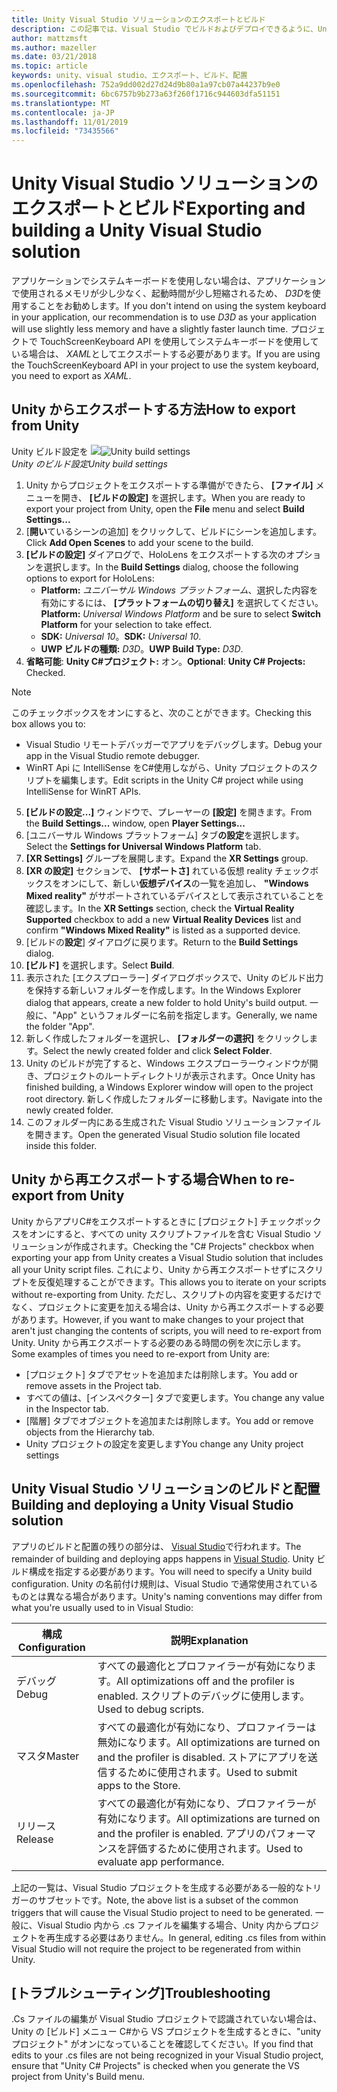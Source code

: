 ```yaml
---
title: Unity Visual Studio ソリューションのエクスポートとビルド
description: この記事では、Visual Studio でビルドおよびデプロイできるように、Unity からの mixed reality プロジェクトをエクスポートする方法について説明します。
author: mattzmsft
ms.author: mazeller
ms.date: 03/21/2018
ms.topic: article
keywords: unity、visual studio、エクスポート、ビルド、配置
ms.openlocfilehash: 752a9dd002d27d24d9b80a1a97cb07a44237b9e0
ms.sourcegitcommit: 6bc6757b9b273a63f260f1716c944603dfa51151
ms.translationtype: MT
ms.contentlocale: ja-JP
ms.lasthandoff: 11/01/2019
ms.locfileid: "73435566"
---
```

# <a name="exporting-and-building-a-unity-visual-studio-solution"></a><span data-ttu-id="7de2c-104">Unity Visual Studio ソリューションのエクスポートとビルド</span><span class="sxs-lookup"><span data-stu-id="7de2c-104">Exporting and building a Unity Visual Studio solution</span></span>

<span data-ttu-id="7de2c-105">アプリケーションでシステムキーボードを使用しない場合は、アプリケーションで使用されるメモリが少し少なく、起動時間が少し短縮されるため、 *D3D*を使用することをお勧めします。</span><span class="sxs-lookup"><span data-stu-id="7de2c-105">If you don't intend on using the system keyboard in your application, our recommendation is to use *D3D* as your application will use slightly less memory and have a slightly faster launch time.</span></span> <span data-ttu-id="7de2c-106">プロジェクトで TouchScreenKeyboard API を使用してシステムキーボードを使用している場合は、 *XAML*としてエクスポートする必要があります。</span><span class="sxs-lookup"><span data-stu-id="7de2c-106">If you are using the TouchScreenKeyboard API in your project to use the system keyboard, you need to export as *XAML*.</span></span>

## <a name="how-to-export-from-unity"></a><span data-ttu-id="7de2c-107">Unity からエクスポートする方法</span><span class="sxs-lookup"><span data-stu-id="7de2c-107">How to export from Unity</span></span>

<span data-ttu-id="7de2c-108">Unity ビルド設定を ![](images/unitybuildsettings-300px.png)</span><span class="sxs-lookup"><span data-stu-id="7de2c-108">![Unity build settings](images/unitybuildsettings-300px.png)</span></span><br>
<span data-ttu-id="7de2c-109">*Unity のビルド設定*</span><span class="sxs-lookup"><span data-stu-id="7de2c-109">*Unity build settings*</span></span>

1. <span data-ttu-id="7de2c-110">Unity からプロジェクトをエクスポートする準備ができたら、 **[ファイル]** メニューを開き、 **[ビルドの設定]** を選択します。</span><span class="sxs-lookup"><span data-stu-id="7de2c-110">When you are ready to export your project from Unity, open the **File** menu and select **Build Settings...**</span></span>
2. <span data-ttu-id="7de2c-111">[**開い**ているシーンの追加] をクリックして、ビルドにシーンを追加します。</span><span class="sxs-lookup"><span data-stu-id="7de2c-111">Click **Add Open Scenes** to add your scene to the build.</span></span>
3. <span data-ttu-id="7de2c-112">**[ビルドの設定]** ダイアログで、HoloLens をエクスポートする次のオプションを選択します。</span><span class="sxs-lookup"><span data-stu-id="7de2c-112">In the **Build Settings** dialog, choose the following options to export for HoloLens:</span></span>
   * <span data-ttu-id="7de2c-113">**Platform:** *ユニバーサル Windows プラットフォーム*、選択した内容を有効にするには、 **[プラットフォームの切り替え]** を選択してください。</span><span class="sxs-lookup"><span data-stu-id="7de2c-113">**Platform:** *Universal Windows Platform* and be sure to select **Switch Platform** for your selection to take effect.</span></span>
   * <span data-ttu-id="7de2c-114">**SDK:** *Universal 10*。</span><span class="sxs-lookup"><span data-stu-id="7de2c-114">**SDK:** *Universal 10*.</span></span>
   * <span data-ttu-id="7de2c-115">**UWP ビルドの種類:** *D3D*。</span><span class="sxs-lookup"><span data-stu-id="7de2c-115">**UWP Build Type:** *D3D*.</span></span>
4. <span data-ttu-id="7de2c-116">**省略可能**: **Unity C#プロジェクト:** オン。</span><span class="sxs-lookup"><span data-stu-id="7de2c-116">**Optional**: **Unity C# Projects:** Checked.</span></span>

>[!NOTE]
><span data-ttu-id="7de2c-117">このチェックボックスをオンにすると、次のことができます。</span><span class="sxs-lookup"><span data-stu-id="7de2c-117">Checking this box allows you to:</span></span>
>* <span data-ttu-id="7de2c-118">Visual Studio リモートデバッガーでアプリをデバッグします。</span><span class="sxs-lookup"><span data-stu-id="7de2c-118">Debug your app in the Visual Studio remote debugger.</span></span>
>* <span data-ttu-id="7de2c-119">WinRT Api に IntelliSense をC#使用しながら、Unity プロジェクトのスクリプトを編集します。</span><span class="sxs-lookup"><span data-stu-id="7de2c-119">Edit scripts in the Unity C# project while using IntelliSense for WinRT APIs.</span></span>

5. <span data-ttu-id="7de2c-120">**[ビルドの設定...]** ウィンドウで、プレーヤーの **[設定]** を開きます。</span><span class="sxs-lookup"><span data-stu-id="7de2c-120">From the **Build Settings...** window, open **Player Settings...**</span></span>
6. <span data-ttu-id="7de2c-121">[ユニバーサル Windows プラットフォーム] タブ**の設定**を選択します。</span><span class="sxs-lookup"><span data-stu-id="7de2c-121">Select the **Settings for Universal Windows Platform** tab.</span></span>
7. <span data-ttu-id="7de2c-122">**[XR Settings]** グループを展開します。</span><span class="sxs-lookup"><span data-stu-id="7de2c-122">Expand the **XR Settings** group.</span></span>
8. <span data-ttu-id="7de2c-123">**[XR の設定]** セクションで、 **[サポートさ]** れている仮想 reality チェックボックスをオンにして、新しい**仮想デバイス**の一覧を追加し、 **"Windows Mixed reality"** がサポートされているデバイスとして表示されていることを確認します。</span><span class="sxs-lookup"><span data-stu-id="7de2c-123">In the **XR Settings** section, check the **Virtual Reality Supported** checkbox to add a new **Virtual Reality Devices** list and confirm **"Windows Mixed Reality"** is listed as a supported device.</span></span>
9. <span data-ttu-id="7de2c-124">[ビルドの**設定**] ダイアログに戻ります。</span><span class="sxs-lookup"><span data-stu-id="7de2c-124">Return to the **Build Settings** dialog.</span></span>
10. <span data-ttu-id="7de2c-125">**[ビルド]** を選択します。</span><span class="sxs-lookup"><span data-stu-id="7de2c-125">Select **Build**.</span></span>
11. <span data-ttu-id="7de2c-126">表示された [エクスプローラー] ダイアログボックスで、Unity のビルド出力を保持する新しいフォルダーを作成します。</span><span class="sxs-lookup"><span data-stu-id="7de2c-126">In the Windows Explorer dialog that appears, create a new folder to hold Unity's build output.</span></span> <span data-ttu-id="7de2c-127">一般に、"App" というフォルダーに名前を指定します。</span><span class="sxs-lookup"><span data-stu-id="7de2c-127">Generally, we name the folder "App".</span></span>
12. <span data-ttu-id="7de2c-128">新しく作成したフォルダーを選択し、 **[フォルダーの選択]** をクリックします。</span><span class="sxs-lookup"><span data-stu-id="7de2c-128">Select the newly created folder and click **Select Folder**.</span></span>
13. <span data-ttu-id="7de2c-129">Unity のビルドが完了すると、Windows エクスプローラーウィンドウが開き、プロジェクトのルートディレクトリが表示されます。</span><span class="sxs-lookup"><span data-stu-id="7de2c-129">Once Unity has finished building, a Windows Explorer window will open to the project root directory.</span></span> <span data-ttu-id="7de2c-130">新しく作成したフォルダーに移動します。</span><span class="sxs-lookup"><span data-stu-id="7de2c-130">Navigate into the newly created folder.</span></span>
14. <span data-ttu-id="7de2c-131">このフォルダー内にある生成された Visual Studio ソリューションファイルを開きます。</span><span class="sxs-lookup"><span data-stu-id="7de2c-131">Open the generated Visual Studio solution file located inside this folder.</span></span>

## <a name="when-to-re-export-from-unity"></a><span data-ttu-id="7de2c-132">Unity から再エクスポートする場合</span><span class="sxs-lookup"><span data-stu-id="7de2c-132">When to re-export from Unity</span></span>

<span data-ttu-id="7de2c-133">Unity からアプリC#をエクスポートするときに [プロジェクト] チェックボックスをオンにすると、すべての unity スクリプトファイルを含む Visual Studio ソリューションが作成されます。</span><span class="sxs-lookup"><span data-stu-id="7de2c-133">Checking the "C# Projects" checkbox when exporting your app from Unity creates a Visual Studio solution that includes all your Unity script files.</span></span> <span data-ttu-id="7de2c-134">これにより、Unity から再エクスポートせずにスクリプトを反復処理することができます。</span><span class="sxs-lookup"><span data-stu-id="7de2c-134">This allows you to iterate on your scripts without re-exporting from Unity.</span></span> <span data-ttu-id="7de2c-135">ただし、スクリプトの内容を変更するだけでなく、プロジェクトに変更を加える場合は、Unity から再エクスポートする必要があります。</span><span class="sxs-lookup"><span data-stu-id="7de2c-135">However, if you want to make changes to your project that aren't just changing the contents of scripts, you will need to re-export from Unity.</span></span> <span data-ttu-id="7de2c-136">Unity から再エクスポートする必要のある時間の例を次に示します。</span><span class="sxs-lookup"><span data-stu-id="7de2c-136">Some examples of times you need to re-export from Unity are:</span></span>
* <span data-ttu-id="7de2c-137">[プロジェクト] タブでアセットを追加または削除します。</span><span class="sxs-lookup"><span data-stu-id="7de2c-137">You add or remove assets in the Project tab.</span></span>
* <span data-ttu-id="7de2c-138">すべての値は、[インスペクター] タブで変更します。</span><span class="sxs-lookup"><span data-stu-id="7de2c-138">You change any value in the Inspector tab.</span></span>
* <span data-ttu-id="7de2c-139">[階層] タブでオブジェクトを追加または削除します。</span><span class="sxs-lookup"><span data-stu-id="7de2c-139">You add or remove objects from the Hierarchy tab.</span></span>
* <span data-ttu-id="7de2c-140">Unity プロジェクトの設定を変更します</span><span class="sxs-lookup"><span data-stu-id="7de2c-140">You change any Unity project settings</span></span>

## <a name="building-and-deploying-a-unity-visual-studio-solution"></a><span data-ttu-id="7de2c-141">Unity Visual Studio ソリューションのビルドと配置</span><span class="sxs-lookup"><span data-stu-id="7de2c-141">Building and deploying a Unity Visual Studio solution</span></span>

<span data-ttu-id="7de2c-142">アプリのビルドと配置の残りの部分は、 [Visual Studio](using-visual-studio.md)で行われます。</span><span class="sxs-lookup"><span data-stu-id="7de2c-142">The remainder of building and deploying apps happens in [Visual Studio](using-visual-studio.md).</span></span> <span data-ttu-id="7de2c-143">Unity ビルド構成を指定する必要があります。</span><span class="sxs-lookup"><span data-stu-id="7de2c-143">You will need to specify a Unity build configuration.</span></span> <span data-ttu-id="7de2c-144">Unity の名前付け規則は、Visual Studio で通常使用されているものとは異なる場合があります。</span><span class="sxs-lookup"><span data-stu-id="7de2c-144">Unity's naming conventions may differ from what you're usually used to in Visual Studio:</span></span>

|  <span data-ttu-id="7de2c-145">構成</span><span class="sxs-lookup"><span data-stu-id="7de2c-145">Configuration</span></span>  |  <span data-ttu-id="7de2c-146">説明</span><span class="sxs-lookup"><span data-stu-id="7de2c-146">Explanation</span></span> | 
|----------|----------|
|  <span data-ttu-id="7de2c-147">デバッグ</span><span class="sxs-lookup"><span data-stu-id="7de2c-147">Debug</span></span>  |  <span data-ttu-id="7de2c-148">すべての最適化とプロファイラーが有効になります。</span><span class="sxs-lookup"><span data-stu-id="7de2c-148">All optimizations off and the profiler is enabled.</span></span> <span data-ttu-id="7de2c-149">スクリプトのデバッグに使用します。</span><span class="sxs-lookup"><span data-stu-id="7de2c-149">Used to debug scripts.</span></span> | 
|  <span data-ttu-id="7de2c-150">マスタ</span><span class="sxs-lookup"><span data-stu-id="7de2c-150">Master</span></span>  |  <span data-ttu-id="7de2c-151">すべての最適化が有効になり、プロファイラーは無効になります。</span><span class="sxs-lookup"><span data-stu-id="7de2c-151">All optimizations are turned on and the profiler is disabled.</span></span> <span data-ttu-id="7de2c-152">ストアにアプリを送信するために使用されます。</span><span class="sxs-lookup"><span data-stu-id="7de2c-152">Used to submit apps to the Store.</span></span> | 
|  <span data-ttu-id="7de2c-153">リリース</span><span class="sxs-lookup"><span data-stu-id="7de2c-153">Release</span></span>  |  <span data-ttu-id="7de2c-154">すべての最適化が有効になり、プロファイラーが有効になります。</span><span class="sxs-lookup"><span data-stu-id="7de2c-154">All optimizations are turned on and the profiler is enabled.</span></span> <span data-ttu-id="7de2c-155">アプリのパフォーマンスを評価するために使用されます。</span><span class="sxs-lookup"><span data-stu-id="7de2c-155">Used to evaluate app performance.</span></span> | 

<span data-ttu-id="7de2c-156">上記の一覧は、Visual Studio プロジェクトを生成する必要がある一般的なトリガーのサブセットです。</span><span class="sxs-lookup"><span data-stu-id="7de2c-156">Note, the above list is a subset of the common triggers that will cause the Visual Studio project to need to be generated.</span></span> <span data-ttu-id="7de2c-157">一般に、Visual Studio 内から .cs ファイルを編集する場合、Unity 内からプロジェクトを再生成する必要はありません。</span><span class="sxs-lookup"><span data-stu-id="7de2c-157">In general, editing .cs files from within Visual Studio will not require the project to be regenerated from within Unity.</span></span>

## <a name="troubleshooting"></a><span data-ttu-id="7de2c-158">[トラブルシューティング]</span><span class="sxs-lookup"><span data-stu-id="7de2c-158">Troubleshooting</span></span>

<span data-ttu-id="7de2c-159">.Cs ファイルの編集が Visual Studio プロジェクトで認識されていない場合は、Unity の [ビルド] メニュー C#から VS プロジェクトを生成するときに、"unity プロジェクト" がオンになっていることを確認してください。</span><span class="sxs-lookup"><span data-stu-id="7de2c-159">If you find that edits to your .cs files are not being recognized in your Visual Studio project, ensure that "Unity C# Projects" is checked when you generate the VS project from Unity's Build menu.</span></span>
